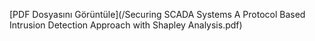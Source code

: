 [PDF Dosyasını Görüntüle](/Securing SCADA Systems A Protocol Based Intrusion Detection Approach with Shapley Analysis.pdf)
